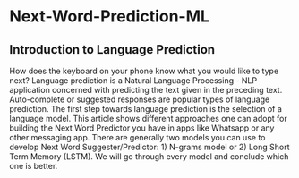 # Next-Word-Prediction-ML
## Introduction to Language Prediction
How does the keyboard on your phone know what you would like to type next? Language prediction is a Natural Language Processing - NLP application concerned with predicting the text given in the preceding text. Auto-complete or suggested responses are popular types of language prediction. The first step towards language prediction is the selection of a language model. This article shows different approaches one can adopt for building the Next Word Predictor you have in apps like Whatsapp or any other messaging app.
There are generally two models you can use to develop Next Word Suggester/Predictor: 1) N-grams model or 2) Long Short Term Memory (LSTM). We will go through every model and conclude which one is better.
